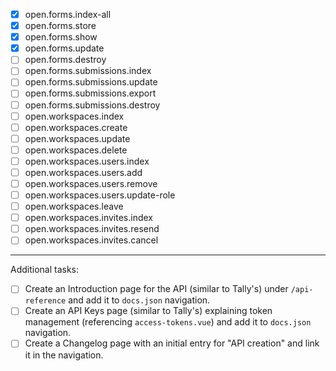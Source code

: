 - [x] open.forms.index-all
- [x] open.forms.store
- [x] open.forms.show
- [x] open.forms.update
- [ ] open.forms.destroy
- [ ] open.forms.submissions.index
- [ ] open.forms.submissions.update
- [ ] open.forms.submissions.export
- [ ] open.forms.submissions.destroy
- [ ] open.workspaces.index
- [ ] open.workspaces.create
- [ ] open.workspaces.update
- [ ] open.workspaces.delete
- [ ] open.workspaces.users.index
- [ ] open.workspaces.users.add
- [ ] open.workspaces.users.remove
- [ ] open.workspaces.users.update-role
- [ ] open.workspaces.leave
- [ ] open.workspaces.invites.index
- [ ] open.workspaces.invites.resend
- [ ] open.workspaces.invites.cancel

---

Additional tasks:

- [ ] Create an Introduction page for the API (similar to Tally's) under `/api-reference` and add it to `docs.json` navigation.
- [ ] Create an API Keys page (similar to Tally's) explaining token management (referencing `access-tokens.vue`) and add it to `docs.json` navigation.
- [ ] Create a Changelog page with an initial entry for "API creation" and link it in the navigation.